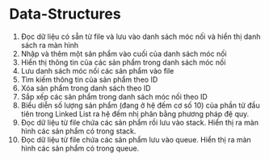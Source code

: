 # Data-Structures
1. Đọc dữ liệu có sẵn từ file và lưu vào danh sách móc nối và hiển thị danh sách ra màn hình
2. Nhập và thêm một sản phẩm vào cuối của danh sách móc nối
3. Hiển thị thông tin của các sản phẩm trong danh sách móc nối
4. Lưu danh sách móc nối các sản phẩm vào file
5. Tìm kiếm thông tin của sản phẩm theo ID
6. Xóa sản phẩm trong danh sách theo ID
7. Sắp xếp các sản phẩm  trong danh sách móc nối theo ID
8. Biểu diễn số lượng sản phẩm (đang ở hệ đếm cơ số 10) của phần tử đầu tiên trong Linked List ra  hệ đếm nhị phân bằng phương pháp đệ quy.
9. Đọc dữ liệu từ file chứa các sản phẩm rồi lưu vào stack. Hiển thị ra màn hình các sản phẩm có trong stack.
10. Đọc dữ liệu từ file chứa các sản phẩm lưu vào queue. Hiển thị ra màn hình các sản phẩm có trong queue.
